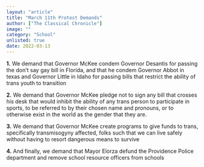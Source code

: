 ```yaml
---
layout: "article"
title: "March 11th Protest Demands"
author: ["The Classical Chronicle"]
image: ""
category: "School"
unlisted: true
date: 2022-03-13
---
```


**1.** We demand that Governor McKee condem Governor Desantis for passing the don’t say gay bill in Florida, and that he condem Governor Abbot in texas and Governor Little in Idaho for passing bills that restrict the ability of trans youth to transition 

**2.** We demand that Governor McKee pledge not to sign any bill that crosses his desk that would inhibit the ability of any trans person to participate in sports, to be referred to by their chosen name and pronouns, or to otherwise exist in the world as the gender that they are.

**3.** We demand that Governor McKee create programs to give funds to trans, specifically transmisogyny affected, folks such that we can live safely without having to resort dangerous means to survive

**4.** And finally, we demand that Mayor Elorza defund the Providence Police department and remove school resource officers from schools
